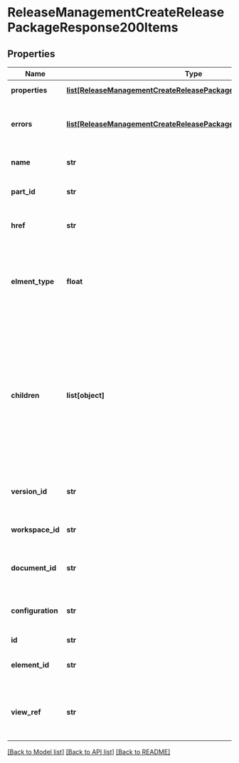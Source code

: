 # ReleaseManagementCreateReleasePackageResponse200Items

## Properties
Name | Type | Description | Notes
------------ | ------------- | ------------- | -------------
**properties** | [**list[ReleaseManagementCreateReleasePackageResponse200Properties]**](ReleaseManagementCreateReleasePackageResponse200Properties.md) | Properties of the item | [optional] 
**errors** | [**list[ReleaseManagementCreateReleasePackageResponse200Errors]**](ReleaseManagementCreateReleasePackageResponse200Errors.md) | Errors or warnings if any associated with items. | [optional] 
**name** | **str** | Name of the revisionable object | [optional] 
**part_id** | **str** | Deterministic part ID if item is a part | [optional] 
**href** | **str** | An URI to get complete metadata for the item | [optional] 
**elment_type** | **float** | Type of element, which can be 0: Part Studio, 1: Assembly, 2:             Drawing. 4: Blob | [optional] 
**children** | **list[object]** | Dependent child items as determined by Onshape. Assemblies             and Drawings will contain all their references recursively unless they have been explicitly marked as             non revision managed. | [optional] 
**version_id** | **str** | Version ID of the revisionable object | [optional] 
**workspace_id** | **str** | Workspace ID of the revisionable object | [optional] 
**document_id** | **str** | Document ID of the revisionable object | [optional] 
**configuration** | **str** | Configuration of the Part studio or Assembly element | [optional] 
**id** | **str** | ID of the item | [optional] 
**element_id** | **str** | Element ID of the revisionable object | [optional] 
**view_ref** | **str** | An URI that can be opened in the browser to view the item | [optional] 

[[Back to Model list]](../README.md#documentation-for-models) [[Back to API list]](../README.md#documentation-for-api-endpoints) [[Back to README]](../README.md)


